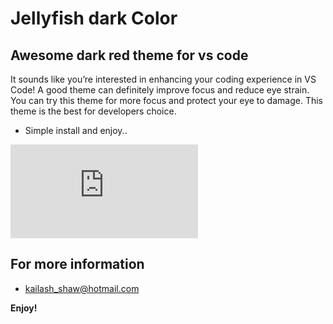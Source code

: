 # Jellyfish dark Color

## Awesome dark red theme for vs code

It sounds like you’re interested in enhancing your coding experience in VS Code! A good theme can definitely improve focus and reduce eye strain. You can try this theme for more focus and protect your eye to damage. This theme is the best for developers choice.

* Simple install and enjoy..


![](https://github.com/kailash-shaw/vscode-dark-red-theme/blob/5f359febca016543c387cabe57938cb5626c90d6/README.md)

## For more information
* [kailash_shaw@hotmail.com](https://github.com/kailash-shaw/vscode-dark-red-theme/tree/master)


**Enjoy!**

